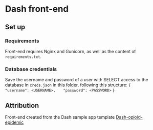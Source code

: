 # Dash front-end

## Set up
### Requirements
Front-end requires Nginx and Gunicorn, as well as the content of `requirements.txt`.

### Database credentials
Save the username and password of a user with SELECT access to the database in `creds.json` in this folder,
following this structure:
`{`
`   "username": <USERNAME>,`
`   "password": <PASSWORD>`
`}`

## Attribution
Front-end created from the Dash sample app template
[Dash-opioid-epidemic](https://github.com/plotly/dash-sample-apps/tree/master/apps/dash-opioid-epidemic)
